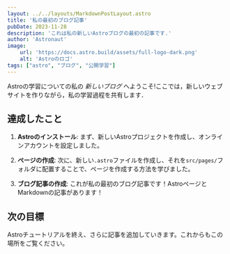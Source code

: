 ```yaml
---
layout: ../../layouts/MarkdownPostLayout.astro
title: '私の最初のブログ記事'
pubDate: 2023-11-28
description: 'これは私の新しいAstroブログの最初の記事です.'
author: 'Astronaut'
image:
    url: 'https://docs.astro.build/assets/full-logo-dark.png'
    alt: 'Astroのロゴ'
tags: ["astro", "ブログ", "公開学習"]
---
```


Astroの学習についての私の _新しいブログ_ へようこそ!ここでは，新しいウェブサイトを作りながら，私の学習過程を共有します．

## 達成したこと

1. **Astroのインストール**: まず、新しいAstroプロジェクトを作成し、オンラインアカウントを設定しました。

2. **ページの作成**: 次に、新しい`.astro`ファイルを作成し、それを`src/pages/`フォルダに配置することで、ページを作成する方法を学びました。

3. **ブログ記事の作成**: これが私の最初のブログ記事です！AstroページとMarkdownの記事があります！

## 次の目標

Astroチュートリアルを終え、さらに記事を追加していきます。これからもこの場所をご覧ください。